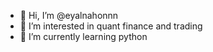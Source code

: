 - 👋 Hi, I’m @eyalnahonnn
- 👀 I’m interested in quant finance and trading
- 🌱 I’m currently learning python 

<!---
eyalnahonnn/eyalnahonnn is a ✨ special ✨ repository because its `README.md` (this file) appears on your GitHub profile.
You can click the Preview link to take a look at your changes.
--->
